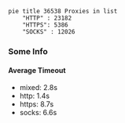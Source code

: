 
```mermaid
pie title 36538 Proxies in list
    "HTTP" : 23182
    "HTTPS": 5386
    "SOCKS" : 12026
```

### Some Info
#### Average Timeout

- mixed: 2.8s
- http: 1.4s
- https: 8.7s
- socks: 6.6s
